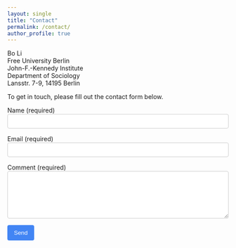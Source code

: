 ```yaml
---
layout: single
title: "Contact"
permalink: /contact/
author_profile: true
---
```


Bo Li<br>
Free University Berlin<br>
John-F.-Kennedy Institute<br>
Department of Sociology<br>
Lansstr. 7-9, 14195 Berlin

To get in touch, please fill out the contact form below.

<form action="https://formspree.io/f/mblobvde" method="POST">
  <div style="margin-bottom: 15px;">
    <label for="name">Name (required)</label><br>
    <input type="text" id="name" name="name" required style="width: 100%; padding: 8px; border: 1px solid #ccc; border-radius: 4px;">
  </div>
  
  <div style="margin-bottom: 15px;">
    <label for="email">Email (required)</label><br>
    <input type="email" id="email" name="email" required style="width: 100%; padding: 8px; border: 1px solid #ccc; border-radius: 4px;">
  </div>
  
  <div style="margin-bottom: 15px;">
    <label for="message">Comment (required)</label><br>
    <textarea id="message" name="message" rows="6" required style="width: 100%; padding: 8px; border: 1px solid #ccc; border-radius: 4px;"></textarea>
  </div>
  
  <button type="submit" style="background-color: #4285f4; color: white; padding: 10px 15px; border: none; border-radius: 4px; cursor: pointer;">Send</button>
</form>
